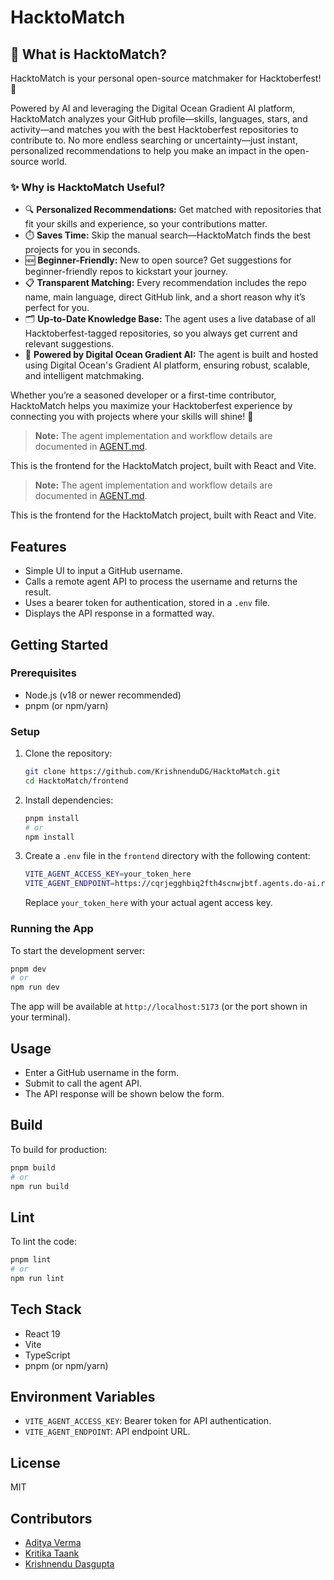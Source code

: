 # HacktoMatch

## 🚀 What is HacktoMatch?

HacktoMatch is your personal open-source matchmaker for Hacktoberfest! 🎉

Powered by AI and leveraging the Digital Ocean Gradient AI platform, HacktoMatch analyzes your GitHub profile—skills, languages, stars, and activity—and matches you with the best Hacktoberfest repositories to contribute to. No more endless searching or uncertainty—just instant, personalized recommendations to help you make an impact in the open-source world.

### ✨ Why is HacktoMatch Useful?

- 🔍 **Personalized Recommendations:** Get matched with repositories that fit your skills and experience, so your contributions matter.
- ⏱️ **Saves Time:** Skip the manual search—HacktoMatch finds the best projects for you in seconds.
- 🆕 **Beginner-Friendly:** New to open source? Get suggestions for beginner-friendly repos to kickstart your journey.
- 📋 **Transparent Matching:** Every recommendation includes the repo name, main language, direct GitHub link, and a short reason why it’s perfect for you.
- 🗂️ **Up-to-Date Knowledge Base:** The agent uses a live database of all Hacktoberfest-tagged repositories, so you always get current and relevant suggestions.
- 🤖 **Powered by Digital Ocean Gradient AI:** The agent is built and hosted using Digital Ocean's Gradient AI platform, ensuring robust, scalable, and intelligent matchmaking.

Whether you’re a seasoned developer or a first-time contributor, HacktoMatch helps you maximize your Hacktoberfest experience by connecting you with projects where your skills will shine! 🌟

> **Note:** The agent implementation and workflow details are documented in [AGENT.md](./AGENT.md).

This is the frontend for the HacktoMatch project, built with React and Vite.

> **Note:** The agent implementation and workflow details are documented in [AGENT.md](./AGENT.md).

This is the frontend for the HacktoMatch project, built with React and Vite.

## Features
- Simple UI to input a GitHub username.
- Calls a remote agent API to process the username and returns the result.
- Uses a bearer token for authentication, stored in a `.env` file.
- Displays the API response in a formatted way.

## Getting Started

### Prerequisites
- Node.js (v18 or newer recommended)
- pnpm (or npm/yarn)

### Setup
1. Clone the repository:
   ```sh
   git clone https://github.com/KrishnenduDG/HacktoMatch.git
   cd HacktoMatch/frontend
   ```
2. Install dependencies:
   ```sh
   pnpm install
   # or
   npm install
   ```
3. Create a `.env` file in the `frontend` directory with the following content:
   ```sh
   VITE_AGENT_ACCESS_KEY=your_token_here
   VITE_AGENT_ENDPOINT=https://cqrjegghbiq2fth4scnwjbtf.agents.do-ai.run
   ```
   Replace `your_token_here` with your actual agent access key.

### Running the App
To start the development server:
```sh
pnpm dev
# or
npm run dev
```

The app will be available at `http://localhost:5173` (or the port shown in your terminal).

## Usage
- Enter a GitHub username in the form.
- Submit to call the agent API.
- The API response will be shown below the form.

## Build
To build for production:
```sh
pnpm build
# or
npm run build
```

## Lint
To lint the code:
```sh
pnpm lint
# or
npm run lint
```

## Tech Stack
- React 19
- Vite
- TypeScript
- pnpm (or npm/yarn)

## Environment Variables
- `VITE_AGENT_ACCESS_KEY`: Bearer token for API authentication.
- `VITE_AGENT_ENDPOINT`: API endpoint URL.

## License
MIT

## Contributors
- [Aditya Verma](https://github.com/AdityaVerma-1708)
- [Kritika Taank](https://github.com/kritikataank)
- [Krishnendu Dasgupta](https://github.com/KrishnenduDG)